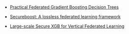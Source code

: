 - [Practical Federated Gradient Boosting Decision Trees](https://arxiv.org/pdf/1911.04206.pdf)

- [Secureboost: A lossless federated learning framework](https://arxiv.org/pdf/1901.08755.pdf)

- [Large-scale Secure XGB for Vertical Federated Learning](https://arxiv.org/pdf/2005.08479.pdf)
